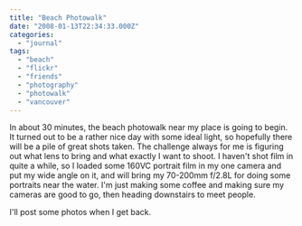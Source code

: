 ```yaml
---
title: "Beach Photowalk"
date: "2008-01-13T22:34:33.000Z"
categories: 
  - "journal"
tags: 
  - "beach"
  - "flickr"
  - "friends"
  - "photography"
  - "photowalk"
  - "vancouver"
---
```


In about 30 minutes, the beach photowalk near my place is going to begin. It turned out to be a rather nice day with some ideal light, so hopefully there will be a pile of great shots taken. The challenge always for me is figuring out what lens to bring and what exactly I want to shoot. I haven't shot film in quite a while, so I loaded some 160VC portrait film in my one camera and put my wide angle on it, and will bring my 70-200mm f/2.8L for doing some portraits near the water. I'm just making some coffee and making sure my cameras are good to go, then heading downstairs to meet people.

I'll post some photos when I get back.
